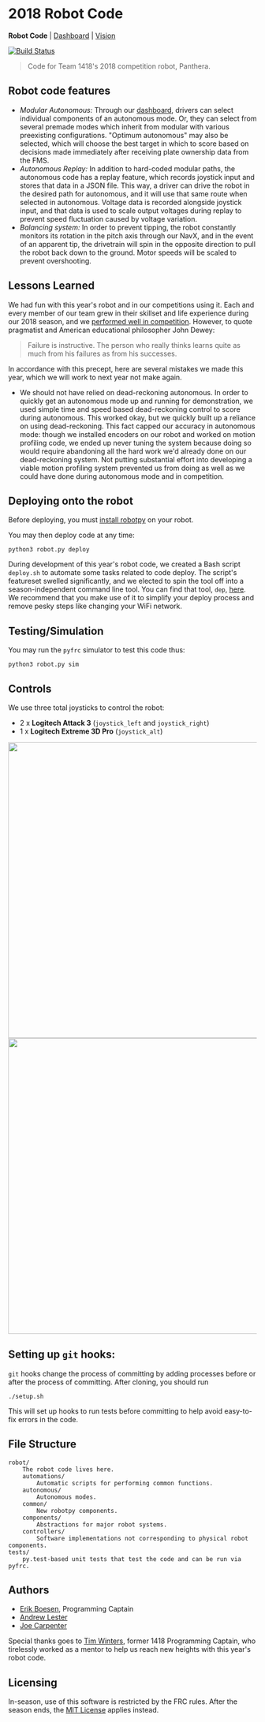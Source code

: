 # 2018 Robot Code
**Robot Code** | [Dashboard](https://github.com/frc1418/2018-dashboard) | [Vision](https://github.com/frc1418/2018-vision)

[![Build Status](https://travis-ci.com/frc1418/2018-robot.svg?token=xpnQFTGBHababzyAzqKV&branch=master)](https://travis-ci.com/frc1418/2018-robot)

> Code for Team 1418's 2018 competition robot, Panthera.

## Robot code features
* *Modular Autonomous:* Through our [dashboard](https://github.com/frc1418/2018-dashboard), drivers can select individual components of an autonomous mode. Or, they can select from several premade modes which inherit from modular with various preexisting configurations. "Optimum autonomous" may also be selected, which will choose the best target in which to score based on decisions made immediately after receiving plate ownership data from the FMS.
* *Autonomous Replay:* In addition to hard-coded modular paths, the autonomous code has a replay feature, which records joystick input and stores that data in a JSON file. This way, a driver can drive the robot in the desired path for autonomous, and it will use that same route when selected in autonomous. Voltage data is recorded alongside joystick input, and that data is used to scale output voltages during replay to prevent speed fluctuation caused by voltage variation.
* *Balancing system:* In order to prevent tipping, the robot constantly monitors its rotation in the pitch axis through our NavX, and in the event of an apparent tip, the drivetrain will spin in the opposite direction to pull the robot back down to the ground. Motor speeds will be scaled to prevent overshooting.

## Lessons Learned
We had fun with this year's robot and in our competitions using it. Each and every member of our team grew in their skillset and life experience during our 2018 season, and we [performed well in competition](http://1418.team/robot/2018). However, to quote pragmatist and American educational philosopher John Dewey:

> Failure is instructive. The person who really thinks learns quite as much from his failures as from his successes.

In accordance with this precept, here are several mistakes we made this year, which we will work to next year not make again.
* We should not have relied on dead-reckoning autonomous. In order to quickly get an autonomous mode up and running for demonstration, we used simple time and speed based dead-reckoning control to score during autonomous. This worked okay, but we quickly built up a reliance on using dead-reckoning. This fact capped our accuracy in autonomous mode: though we installed encoders on our robot and worked on motion profiling code, we ended up never tuning the system because doing so would require abandoning all the hard work we'd already done on our dead-reckoning system. Not putting substantial effort into developing a viable motion profiling system prevented us from doing as well as we could have done during autonomous mode and in competition.

## Deploying onto the robot
Before deploying, you must [install robotpy](http://robotpy.readthedocs.io/en/stable/install/robot.html#install-robotpy) on your robot.

You may then deploy code at any time:

	python3 robot.py deploy

During development of this year's robot code, we created a Bash script `deploy.sh` to automate some tasks related to code deploy. The script's featureset swelled significantly, and we elected to spin the tool off into a season-independent command line tool. You can find that tool, `dep`, [here](https://github.com/frc1418/dep). We recommend that you make use of it to simplify your deploy process and remove pesky steps like changing your WiFi network.

## Testing/Simulation
You may run the `pyfrc` simulator to test this code thus:

    python3 robot.py sim

## Controls
We use three total joysticks to control the robot:

* 2 x **Logitech Attack 3** (`joystick_left` and `joystick_right`)
* 1 x **Logitech Extreme 3D Pro** (`joystick_alt`)

<img src="res/ATK3.png" height="600"><img src="res/X3D.png" height="600">

## Setting up `git` hooks:

`git` hooks change the process of committing by adding processes before or after the process of committing. After cloning, you should run

	./setup.sh

This will set up hooks to run tests before committing to help avoid easy-to-fix errors in the code.

## File Structure

    robot/
    	The robot code lives here.
        automations/
            Automatic scripts for performing common functions.
        autonomous/
            Autonomous modes.
        common/
            New robotpy components.
        components/
            Abstractions for major robot systems.
        controllers/
            Software implementations not corresponding to physical robot components.
	tests/
		py.test-based unit tests that test the code and can be run via pyfrc.

## Authors
* [Erik Boesen](https://github.com/ErikBoesen), Programming Captain
* [Andrew Lester](https://github.com/AndrewLester)
* [Joe Carpenter](https://github.com/JosephCarpenter)

Special thanks goes to [Tim Winters](https://github.com/Twinters007), former 1418 Programming Captain, who tirelessly worked as a mentor to help us reach new heights with this year's robot code.

## Licensing
In-season, use of this software is restricted by the FRC rules. After the season ends, the [MIT License](LICENSE) applies instead.
